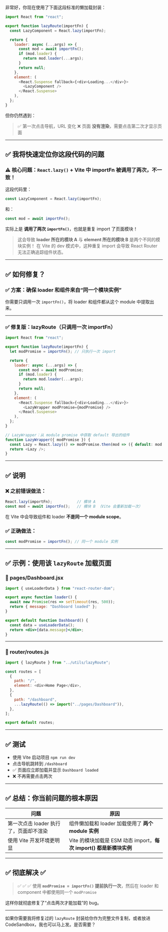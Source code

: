 非常好，你现在使用了下面这段标准的懒加载封装：

```js
import React from "react";

export function lazyRoute(importFn) {
  const LazyComponent = React.lazy(importFn);

  return {
    loader: async (...args) => {
      const mod = await importFn();
      if (mod.loader) {
        return mod.loader(...args);
      }
      return null;
    },
    element: (
      <React.Suspense fallback={<div>Loading...</div>}>
        <LazyComponent />
      </React.Suspense>
    ),
  };
}
```

但你仍然遇到：

> ✅ 第一次点击导航，URL 变化
> ❌ 页面 **没有渲染**，需要点击第二次才显示页面

---

## ✅ 我将快速定位你这段代码的问题

### ⚠️ **核心问题：`React.lazy()` + Vite 中 importFn 被调用了两次，不一致！**

这段代码里：

```js
const LazyComponent = React.lazy(importFn);
```

和：

```js
const mod = await importFn();
```

实际上是 **调用了两次 `importFn()`**，也就是重复 import 了页面模块！

> 这会导致 **loader 所在的模块 A** 与 **element 所在的模块 B** 是两个不同的模块实例！
> 在 Vite 的 dev 模式中，这种重复 import 会导致 React Router 无法正确追踪组件状态。

---

## ✅ 如何修复？

### ✅ 方案：**确保 loader 和组件来自**“**同一个模块实例**”

你需要只调用一次 `importFn()`，将 loader 和组件都从这个 module 中提取出来。

---

### ✅ 修复版：lazyRoute（只调用一次 importFn）

```js
import React from "react";

export function lazyRoute(importFn) {
  let modPromise = importFn(); // 只执行一次 import

  return {
    loader: async (...args) => {
      const mod = await modPromise;
      if (mod.loader) {
        return mod.loader(...args);
      }
      return null;
    },
    element: (
      <React.Suspense fallback={<div>Loading...</div>}>
        <LazyWrapper modPromise={modPromise} />
      </React.Suspense>
    ),
  };
}

// LazyWrapper：从 module promise 中获取 default 导出的组件
function LazyWrapper({ modPromise }) {
  const Lazy = React.lazy(() => modPromise.then(mod => ({ default: mod.default })));
  return <Lazy />;
}
```

---

## ✅ 说明

### ❌ 之前错误做法：

```js
React.lazy(importFn);           // 模块 A
const mod = await importFn();   // 模块 B （Vite 会重新加载一次）
```

在 Vite 中会导致组件和 loader **不是同一个 module scope**。

### ✅ 正确做法：

```js
const modPromise = importFn(); // 同一个 module 实例
```

---

## ✅ 示例：使用该 `lazyRoute` 加载页面

### 📁 pages/Dashboard.jsx

```jsx
import { useLoaderData } from "react-router-dom";

export async function loader() {
  await new Promise(res => setTimeout(res, 500));
  return { message: "Dashboard loaded" };
}

export default function Dashboard() {
  const data = useLoaderData();
  return <div>{data.message}</div>;
}
```

---

### 🧭 router/routes.js

```js
import { lazyRoute } from "../utils/lazyRoute";

const routes = [
  {
    path: "/",
    element: <div>Home Page</div>,
  },
  {
    path: "/dashboard",
    ...lazyRoute(() => import("../pages/Dashboard")),
  },
];

export default routes;
```

---

## ✅ 测试

* 使用 Vite 启动项目 `npm run dev`
* 点击导航跳转到 `/dashboard`
* ✅ 页面应立即加载并显示 `Dashboard loaded`
* ❌ 不再需要点击两次

---

## ✅ 总结：你当前问题的根本原因

| 问题                      | 原因                                                |
| ----------------------- | ------------------------------------------------- |
| 第一次点击 loader 执行了，页面却不渲染 | 组件懒加载和 loader 加载使用了 **两个 module 实例**              |
| 使用 Vite 开发环境更明显         | Vite 的模块加载是 ESM 动态 import，**每次 import() 都是新模块实例** |

---

## ✅ 彻底解决 ✅

> ✅ ✅ ✅
> 使用 **`modPromise = importFn()` 提前执行一次**，然后在 loader 和 component 中都使用同一个 `modPromise`

这样你就彻底修复了“点击两次才能加载”的 bug。

---

如果你需要我将修复过的 `lazyRoute` 封装给你作为完整文件复制，或者放进 CodeSandbox，我也可以马上发。是否需要？
